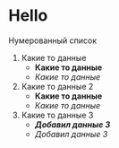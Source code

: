 # Hello 
Нумерованный список
1. Какие то данные
    * **Какие то данные**
    * *Какие то данные*
2. Какие то данные 2
    * **Какие то данные**
    * *Какие то данные*
3. Какие то данные 3
    * **_Добавил данные 3_**
    * *Добавил данные 3*    